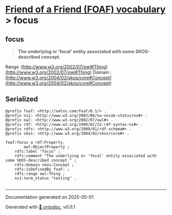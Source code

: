# [Friend of a Friend (FOAF) vocabulary](../homepage.md) > focus

## focus

> **The underlying or 'focal' entity associated with some SKOS-described concept.**

Range :[http://www.w3.org/2002/07/owl#Thing](<http://www.w3.org/2002/07/owl#Thing>)
Domain :[http://www.w3.org/2004/02/skos/core#Concept](<http://www.w3.org/2004/02/skos/core#Concept>)

## Serialized

```ttl
@prefix foaf: <http://xmlns.com/foaf/0.1/> .
@prefix ns1: <http://www.w3.org/2003/06/sw-vocab-status/ns#> .
@prefix owl: <http://www.w3.org/2002/07/owl#> .
@prefix rdf: <http://www.w3.org/1999/02/22-rdf-syntax-ns#> .
@prefix rdfs: <http://www.w3.org/2000/01/rdf-schema#> .
@prefix skos: <http://www.w3.org/2004/02/skos/core#> .

foaf:focus a rdf:Property,
        owl:ObjectProperty ;
    rdfs:label "focus" ;
    rdfs:comment "The underlying or 'focal' entity associated with some SKOS-described concept." ;
    rdfs:domain skos:Concept ;
    rdfs:isDefinedBy foaf: ;
    rdfs:range owl:Thing ;
    ns1:term_status "testing" .


```

---

Documentation generated on 2025-05-01

Generated with [📑 ontodoc](https://github.com/StephaneBranly/ontodoc), *v0.0.1*